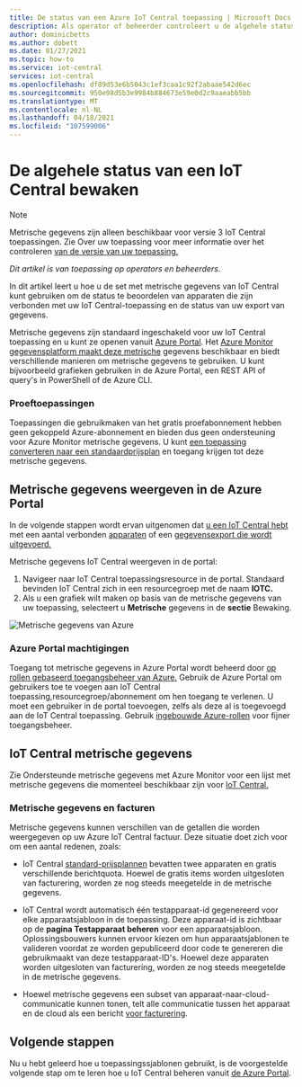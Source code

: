 ```yaml
---
title: De status van een Azure IoT Central toepassing | Microsoft Docs
description: Als operator of beheerder controleert u de algehele status van de apparaten die zijn verbonden met uw IoT Central toepassing.
author: dominicbetts
ms.author: dobett
ms.date: 01/27/2021
ms.topic: how-to
ms.service: iot-central
services: iot-central
ms.openlocfilehash: df89d53e6b5043c1ef3caa1c92f2abaae542d6ec
ms.sourcegitcommit: 950e98d5b3e9984b884673e59e0d2c9aaeabb5bb
ms.translationtype: MT
ms.contentlocale: nl-NL
ms.lasthandoff: 04/18/2021
ms.locfileid: "107599006"
---
```

# <a name="monitor-the-overall-health-of-an-iot-central-application"></a>De algehele status van een IoT Central bewaken

> [!NOTE]
> Metrische gegevens zijn alleen beschikbaar voor versie 3 IoT Central toepassingen. Zie Over uw toepassing voor meer informatie over het controleren [van de versie van uw toepassing.](./howto-get-app-info.md)

*Dit artikel is van toepassing op operators en beheerders.*

In dit artikel leert u hoe u de set met metrische gegevens van IoT Central kunt gebruiken om de status te beoordelen van apparaten die zijn verbonden met uw IoT Central-toepassing en de status van uw export van gegevens.

Metrische gegevens zijn standaard ingeschakeld voor uw IoT Central toepassing en u kunt ze openen vanuit [Azure Portal](https://portal.azure.com/). Het [Azure Monitor gegevensplatform maakt deze metrische](../../azure-monitor/essentials/data-platform-metrics.md) gegevens beschikbaar en biedt verschillende manieren om metrische gegevens te gebruiken. U kunt bijvoorbeeld grafieken gebruiken in de Azure Portal, een REST API of query's in PowerShell of de Azure CLI.

### <a name="trial-applications"></a>Proeftoepassingen

Toepassingen die gebruikmaken van het gratis proefabonnement hebben geen gekoppeld Azure-abonnement en bieden dus geen ondersteuning voor Azure Monitor metrische gegevens. U kunt [een toepassing converteren naar een standaardprijsplan](./howto-view-bill.md#move-from-free-to-standard-pricing-plan) en toegang krijgen tot deze metrische gegevens.

## <a name="view-metrics-in-the-azure-portal"></a>Metrische gegevens weergeven in de Azure Portal

In de volgende stappen wordt ervan uitgenomen dat [u een IoT Central hebt](./quick-deploy-iot-central.md) met een aantal verbonden [apparaten](./tutorial-connect-device.md) of een [gegevensexport die wordt uitgevoerd.](howto-export-data.md)

Metrische gegevens IoT Central weergeven in de portal:

1. Navigeer naar IoT Central toepassingsresource in de portal. Standaard bevinden IoT Central zich in een resourcegroep met de naam **IOTC.**
1. Als u een grafiek wilt maken op basis van de metrische gegevens van uw toepassing, selecteert u **Metrische** gegevens in de **sectie** Bewaking.

![Metrische gegevens van Azure](media/howto-monitor-application-health/metrics.png)

### <a name="azure-portal-permissions"></a>Azure Portal machtigingen

Toegang tot metrische gegevens in Azure Portal wordt beheerd door [op rollen gebaseerd toegangsbeheer van Azure.](../../role-based-access-control/overview.md) Gebruik de Azure Portal om gebruikers toe te voegen aan IoT Central toepassing,resourcegroep/abonnement om hen toegang te verlenen. U moet een gebruiker in de portal toevoegen, zelfs als deze al is toegevoegd aan de IoT Central toepassing. Gebruik [ingebouwde Azure-rollen](../../role-based-access-control/built-in-roles.md) voor fijner toegangsbeheer.

## <a name="iot-central-metrics"></a>IoT Central metrische gegevens

Zie Ondersteunde metrische gegevens met Azure Monitor voor een lijst met metrische gegevens die momenteel beschikbaar zijn voor [IoT Central.](../../azure-monitor/essentials/metrics-supported.md#microsoftiotcentraliotapps)

### <a name="metrics-and-invoices"></a>Metrische gegevens en facturen

Metrische gegevens kunnen verschillen van de getallen die worden weergegeven op uw Azure IoT Central factuur. Deze situatie doet zich voor om een aantal redenen, zoals:

- IoT Central [standard-prijsplannen](https://azure.microsoft.com/pricing/details/iot-central/) bevatten twee apparaten en gratis verschillende berichtquota. Hoewel de gratis items worden uitgesloten van facturering, worden ze nog steeds meegetelde in de metrische gegevens.

- IoT Central wordt automatisch één testapparaat-id gegenereerd voor elke apparaatsjabloon in de toepassing. Deze apparaat-id is zichtbaar op de **pagina Testapparaat beheren** voor een apparaatsjabloon. Oplossingsbouwers kunnen ervoor kiezen om hun apparaatsjablonen te valideren voordat ze worden gepubliceerd door code te genereren die gebruikmaakt van deze testapparaat-ID's. Hoewel deze apparaten worden uitgesloten van facturering, worden ze nog steeds meegetelde in de metrische gegevens.

- Hoewel metrische gegevens een subset van apparaat-naar-cloud-communicatie kunnen tonen, telt alle communicatie tussen het apparaat en de cloud als een bericht [voor facturering](https://azure.microsoft.com/pricing/details/iot-central/).

## <a name="next-steps"></a>Volgende stappen

Nu u hebt geleerd hoe u toepassingssjablonen gebruikt, is de voorgestelde volgende stap om te leren hoe u IoT Central beheren vanuit [de Azure Portal](howto-manage-iot-central-from-portal.md).
